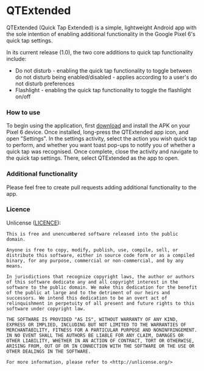 # QTExtended
QTExtended (Quick Tap Extended) is a simple, lightweight Android app with the sole intention of enabling additional functionality in the Google Pixel 6's quick tap settings. 

In its current release (1.0), the two core additions to quick tap functionality include:
- Do not disturb - enabling the quick tap functionality to toggle between do not disturb being enabled/disabled - applies according to a user's do not disturb preferences
- Flashlight - enabling the quick tap functionality to toggle the flashlight on/off

### How to use
To begin using the application, first [download](https://github.com/aidan-nixon/quicktapextended/raw/main/app/release/app-release.apk) and install the APK on your Pixel 6 device. Once installed, long-press the QTExtended app icon, and open "Settings". In the settings activity, select the action you wish quick tap to perform, and whether you want toast pop-ups to notify you of whether a quick tap was recognised. Once complete, close the activity and navigate to the quick tap settings. There, select QTExtended as the app to open.

### Additional functionality
Please feel free to create pull requests adding additional functionality to the app.

### Licence
Unlicense ([LICENCE](https://github.com/aidan-nixon/quick-tap-extended/blob/main/LICENCE)):
```
This is free and unencumbered software released into the public domain.

Anyone is free to copy, modify, publish, use, compile, sell, or
distribute this software, either in source code form or as a compiled
binary, for any purpose, commercial or non-commercial, and by any
means.

In jurisdictions that recognize copyright laws, the author or authors
of this software dedicate any and all copyright interest in the
software to the public domain. We make this dedication for the benefit
of the public at large and to the detriment of our heirs and
successors. We intend this dedication to be an overt act of
relinquishment in perpetuity of all present and future rights to this
software under copyright law.

THE SOFTWARE IS PROVIDED "AS IS", WITHOUT WARRANTY OF ANY KIND,
EXPRESS OR IMPLIED, INCLUDING BUT NOT LIMITED TO THE WARRANTIES OF
MERCHANTABILITY, FITNESS FOR A PARTICULAR PURPOSE AND NONINFRINGEMENT.
IN NO EVENT SHALL THE AUTHORS BE LIABLE FOR ANY CLAIM, DAMAGES OR
OTHER LIABILITY, WHETHER IN AN ACTION OF CONTRACT, TORT OR OTHERWISE,
ARISING FROM, OUT OF OR IN CONNECTION WITH THE SOFTWARE OR THE USE OR
OTHER DEALINGS IN THE SOFTWARE.

For more information, please refer to <http://unlicense.org/>
```
